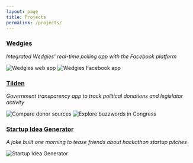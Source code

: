 ```yaml
---
layout: page
title: Projects
permalink: /projects/
---
```


### [Wedgies](https://www.wedgies.com/)

_Integrated Wedgies' real-time polling app with the Facebook platform_

![Wedgies web app]({{site.baseurl}}/images/wedgies1.png) ![Wedgies Facebook app]({{site.baseurl}}/images/wedgies2.png)

### [Tilden](http://www.tildenapp.com/)

_Government transparency app to track political donations and legislator activity_

![Compare donor sources]({{site.baseurl}}/images/tilden1.png) ![Explore buzzwords in Congress]({{site.baseurl}}/images/tilden2.png)

### [Startup Idea Generator](https://github.com/eastbayjake/Startup-Pitch-Robot)

_A joke built one morning to tease friends about hackathon startup pitches_

![Startup Idea Generator]({{site.baseurl}}/images/startupbot.png)